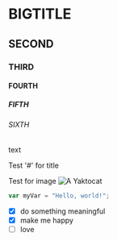 # BIGTITLE
## SECOND
### THIRD
#### FOURTH
##### FIFTH
###### SIXTH
text

Test '#' for title

Test for image
![A Yaktocat](https://octodex.github.com/images/yaktocat.png)


``` javascript
var myVar = "Hello, world!";
```

- [x] do something meaningful
- [x] make me happy
- [ ] love
